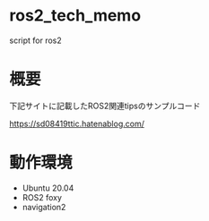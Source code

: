 # ros2_tech_memo
script for ros2 

# 概要

下記サイトに記載したROS2関連tipsのサンプルコード

https://sd08419ttic.hatenablog.com/

# 動作環境

* Ubuntu 20.04 
* ROS2 foxy
* navigation2


